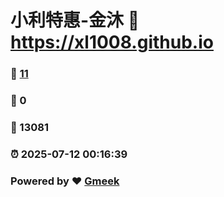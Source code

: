 # 小利特惠-金沐 :link: https://xl1008.github.io 
### :page_facing_up: [11](https://xl1008.github.io/tag.html) 
### :speech_balloon: 0 
### :hibiscus: 13081 
### :alarm_clock: 2025-07-12 00:16:39 
### Powered by :heart: [Gmeek](https://github.com/Meekdai/Gmeek)
